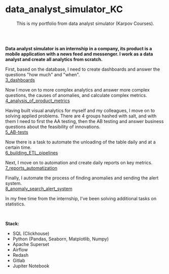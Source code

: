 # data_analyst_simulator_KC

<div align="center">
  
This is my portfolio from data analyst simulator (Karpov Courses).
  
</div>
<br>
<br>

**Data analyst simulator is an internship in a company, its product is a mobile application with a news feed and messenger. I work as a data analyst and create all analytics from scratch.**


First, based on the database, I need to create dashboards and answer the questions "how much" and "when".
<br>
[3_dashboards](https://github.com/artem-maslov/data_analyst_simulator_KC/tree/main/3_dashboards)


Now I move on to more complex analytics and answer more complex questions, the causes of anomalies, and calculate complex metrics. 
<br>
[4_analysis_of_product_metrics](https://github.com/artem-maslov/data_analyst_simulator_KC/tree/main/4_analysis_of_product_metrics)

Having built visual analytics for myself and my colleagues, I move on to solving applied problems. There are 4 groups hashed with salt, and with them I need to first the AA testing, then the AB testing and answer business questions about the feasibility of innovations.
<br>
[5_AB-tests](https://github.com/artem-maslov/data_analyst_simulator_KC/tree/main/5_AB-tests)

Now there is a task to automate the unloading of the table daily and at a certain time. 
<br>
[6_building_ETL_pipelines](https://github.com/artem-maslov/data_analyst_simulator_KC/tree/main/6_building_ETL_pipelines)

Next, I move on to automation and create daily reports on key metrics. 
<br>
[7_reports_automatization](https://github.com/artem-maslov/data_analyst_simulator_KC/tree/main/7_reports_automatization)

Finally, I automate the process of finding anomalies and sending the alert system. 
<br>
[8_anomaly_search_alert_system](https://github.com/artem-maslov/data_analyst_simulator_KC/tree/main/8_anomaly_search_alert_system)

In my free time from the internship, I've been solving additional tasks on statistics. 

<br>

**Stack:**
* SQL (Clickhouse)
* Python (Pandas, Seaborn, Matplotlib, Numpy)
* Apache Superset
* Airflow
* Redash
* Gitlab
* Jupiter Notebook

